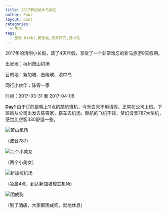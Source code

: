 ```yaml
---
title: 2017新加坡大马游记
author: Paul
layout: post
categories:
  - 生活
tags:
  - 旅游,Nikki,新加坡,马来西亚,浪中岛
---
```


2017年的清明小长假，请了4天年假，享受了一个非常难忘的新马旅游9天假期。

出发地：杭州萧山机场

目的地：新加坡、吉隆玻、浪中岛

同行小伙伴：陈霄一家

时间：2017-03-31 至 2017-04-08

**Day1** 由于订的是晚上11点的酷航班机，今天白天不用请假，正常在公司上班。下班后从公司出发去陈霄家，搭车去机场。酷航的飞机不错，梦幻波音787大型机，感觉比空客330舒适一些。

![萧山机场](http://img7.chztv.com/2017-0406/sgp01.jpg!400px)

（波音787）

![二个小美女](http://img7.chztv.com/2017-0406/sgp02.jpg!400px)

（两个小美女）

![新加坡机场](http://img7.chztv.com/2017-0406/sgp03.jpg!400px)

（凌晨4点，到达新加坡樟宜机场）

![困成狗](http://img7.chztv.com/2017-0406/sgp04.jpg!400px)

（到了酒店，大家都困成狗，就地休息）
